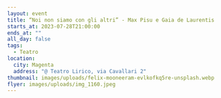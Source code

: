 ```yaml
---
layout: event
title: “Noi non siamo con gli altri” - Max Pisu e Gaia de Laurentis
starts_at: 2023-07-28T21:00:00
ends_at: ""
all_day: false
tags:
  - Teatro
location:
  city: Magenta
  address: "@ Teatro Lirico, via Cavallari 2"
thumbnail: images/uploads/felix-mooneeram-evlkofkq5re-unsplash.webp
flyer: images/uploads/img_1160.jpeg
---
```

